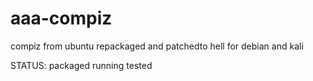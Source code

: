 aaa-compiz
==========

compiz from ubuntu repackaged and patchedto hell for debian and kali


STATUS: packaged running tested
